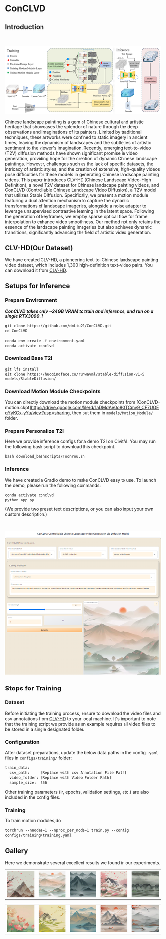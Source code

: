 # ConCLVD



## Introduction

<br><img src="__assets__/figs/1.jpg" style="width: 50em; margin-top: 1em">

Chinese landscape painting is a gem of Chinese cultural and artistic heritage that showcases the splendor of nature through the deep observations and imaginations of its painters. Limited by traditional techniques, these artworks were confined to static imagery in ancient times, leaving the dynamism of landscapes and the subtleties of artistic sentiment to the viewer's imagination. Recently, emerging text-to-video (T2V) diffusion methods have shown significant promise in video generation, providing hope for the creation of dynamic Chinese landscape paintings. However, challenges such as the lack of specific datasets, the intricacy of artistic styles, and the creation of extensive, high-quality videos pose difficulties for these models in generating Chinese landscape painting videos. This paper introduces CLV-HD (Chinese Landscape Video-High Definition), a novel T2V dataset for Chinese landscape painting videos, and ConCLVD (Controllable Chinese Landscape Video Diffusion), a T2V model that utilizes Stable Diffusion. Specifically, we present a motion module featuring a dual attention mechanism to capture the dynamic transformations of landscape imageries, alongside a noise adapter to leverage unsupervised contrastive learning in the latent space. Following the generation of keyframes, we employ sparse optical flow for frame interpolation to enhance video smoothness. Our method not only retains the essence of the landscape painting imageries but also achieves dynamic transitions, significantly advancing the field of artistic video generation.

## CLV-HD(Our Dataset)

We have created CLV-HD, a pioneering text-to-Chinese landscape painting video dataset, which includes 1,300 high-definition text-video pairs. You can download it from [CLV-HD](https://drive.google.com/drive/folders/1uw_rPz5zbCpGO1yBQ4X-IubVB_jXEHwP?usp=drive_link).

## Setups for Inference

### Prepare Environment

***ConCLVD takes only ~24GB VRAM to train and inference, and run on a single RTX3090 !!***

```
git clone https://github.com/dmLiu22/ConCLVD.git
cd ConCLVD

conda env create -f environment.yaml
conda activate conclvd
```

### Download Base T2I
```
git lfs install
git clone https://huggingface.co/runwayml/stable-diffusion-v1-5 models/StableDiffusion/

```
### Download Motion Module Checkpoints
You can directly download the motion module checkpoints from [ConCLVD-motion.ckpt]https://drive.google.com/file/d/1aDMdAe0o8OTCmy9_CF7UGEqYyKCx-yYu/view?usp=sharing, then put them in `models/Motion_Module/` folder.

### Prepare Personalize T2I
Here we provide inference configs for a demo T2I on CivitAI. 
You may run the following bash script to download this checkpoint.

```
bash download_bashscripts/ToonYou.sh
```

### Inference
We have created a Gradio demo to make ConCLVD easy to use. To launch the demo, please run the following commands:
```
conda activate conclvd
python app.py
```
(We provide two preset text descriptions, or you can also input your own custom description.)

<br><img src="__assets__/figs/gradio.png" style="width: 50em; margin-top: 1em">
## Steps for Training

### Dataset
Before initiating the training process, ensure to download the video files and csv annotations from [CLV-HD](https://drive.google.com/drive/folders/1uw_rPz5zbCpGO1yBQ4X-IubVB_jXEHwP?usp=drive_link) to your local machine. It's important to note that the training script we provide as an example requires all video files to be stored in a single designated folder.

### Configuration
After dataset preparations, update the below data paths in the config `.yaml` files in `configs/training/` folder:
```
train_data:
  csv_path:     [Replace with csv Annotation File Path]
  video_folder: [Replace with Video Folder Path]
  sample_size:  256
```
Other training parameters (lr, epochs, validation settings, etc.) are also included in the config files.

### Training
To train motion modules,do
```
torchrun --nnodes=1 --nproc_per_node=1 train.py --config configs/training/training.yaml
```


## Gallery
Here we demonstrate several excellent results we found in our experiments.

<table class="center">
    <tr>
    <td><img src="__assets__/animations/1.gif"></td>
    <td><img src="__assets__/animations/2.gif"></td>
    <td><img src="__assets__/animations/3.gif"></td>
    <td><img src="__assets__/animations/4.gif"></td>
    <td><img src="__assets__/animations/5.gif"></td>
    </tr>
</table>
<table class="center">
    <td><img src="__assets__/animations/6.gif"></td>
    <td><img src="__assets__/animations/7.gif"></td>
    <td><img src="__assets__/animations/8.gif"></td>
    <td><img src="__assets__/animations/9.gif"></td>
    <td><img src="__assets__/animations/10.gif"></td>
    </tr>
</table>


